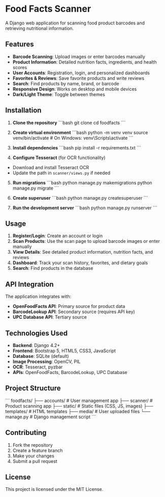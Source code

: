# Food Facts Scanner

A Django web application for scanning food product barcodes and retrieving nutritional information.

## Features

- **Barcode Scanning**: Upload images or enter barcodes manually
- **Product Information**: Detailed nutrition facts, ingredients, and health scores
- **User Accounts**: Registration, login, and personalized dashboards
- **Favorites & Reviews**: Save favorite products and write reviews
- **Search**: Find products by name, brand, or barcode
- **Responsive Design**: Works on desktop and mobile devices
- **Dark/Light Theme**: Toggle between themes

## Installation

1. **Clone the repository**
\`\`\`bash
git clone <repository-url>
cd foodfacts
\`\`\`

2. **Create virtual environment**
\`\`\`bash
python -m venv venv
source venv/bin/activate  # On Windows: venv\Scripts\activate
\`\`\`

3. **Install dependencies**
\`\`\`bash
pip install -r requirements.txt
\`\`\`

4. **Configure Tesseract** (for OCR functionality)
- Download and install Tesseract OCR
- Update the path in `scanner/views.py` if needed

5. **Run migrations**
\`\`\`bash
python manage.py makemigrations
python manage.py migrate
\`\`\`

6. **Create superuser**
\`\`\`bash
python manage.py createsuperuser
\`\`\`

7. **Run the development server**
\`\`\`bash
python manage.py runserver
\`\`\`

## Usage

1. **Register/Login**: Create an account or login
2. **Scan Products**: Use the scan page to upload barcode images or enter manually
3. **View Details**: See detailed product information, nutrition facts, and reviews
4. **Dashboard**: Track your scan history, favorites, and dietary goals
5. **Search**: Find products in the database

## API Integration

The application integrates with:
- **OpenFoodFacts API**: Primary source for product data
- **BarcodeLookup API**: Secondary source (requires API key)
- **UPC Database API**: Tertiary source

## Technologies Used

- **Backend**: Django 4.2+
- **Frontend**: Bootstrap 5, HTML5, CSS3, JavaScript
- **Database**: SQLite (default)
- **Image Processing**: OpenCV, PIL
- **OCR**: Tesseract, pyzbar
- **APIs**: OpenFoodFacts, BarcodeLookup, UPC Database

## Project Structure

\`\`\`
foodfacts/
├── accounts/           # User management app
├── scanner/           # Product scanning app
├── static/           # Static files (CSS, JS, images)
├── templates/        # HTML templates
├── media/           # User uploaded files
└── manage.py        # Django management script
\`\`\`

## Contributing

1. Fork the repository
2. Create a feature branch
3. Make your changes
4. Submit a pull request

## License

This project is licensed under the MIT License.
